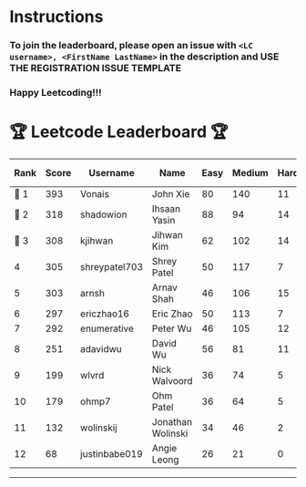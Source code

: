 # Instructions
### To join the leaderboard, please open an issue with `<LC username>, <FirstName LastName>` in the description and USE THE REGISTRATION ISSUE TEMPLATE
### Happy Leetcoding!!!


# 🏆 Leetcode Leaderboard 🏆

| Rank | Score | Username       | Name | Easy | Medium | Hard | Problems Solved |
|------|----------------|-----------------|-------------------|--------------|--------------|--------------|--------------|
| 🥇 1 | 393 | Vonais | John Xie | 80 | 140 | 11 | 231 |
| 🥈 2 | 318 | shadowion | Ihsaan Yasin | 88 | 94 | 14 | 196 |
| 🥉 3 | 308 | kjihwan | Jihwan Kim | 62 | 102 | 14 | 178 |
| 4 | 305 | shreypatel703 | Shrey Patel | 50 | 117 | 7 | 174 |
| 5 | 303 | arnsh | Arnav Shah | 46 | 106 | 15 | 167 |
| 6 | 297 | ericzhao16 | Eric Zhao | 50 | 113 | 7 | 170 |
| 7 | 292 | enumerative | Peter Wu | 46 | 105 | 12 | 163 |
| 8 | 251 | adavidwu | David Wu | 56 | 81 | 11 | 148 |
| 9 | 199 | wlvrd | Nick Walvoord | 36 | 74 | 5 | 115 |
| 10 | 179 | ohmp7 | Ohm Patel | 36 | 64 | 5 | 105 |
| 11 | 132 | wolinskij | Jonathan Wolinski | 34 | 46 | 2 | 82 |
| 12 | 68 | justinbabe019 | Angie Leong | 26 | 21 | 0 | 47 |
---